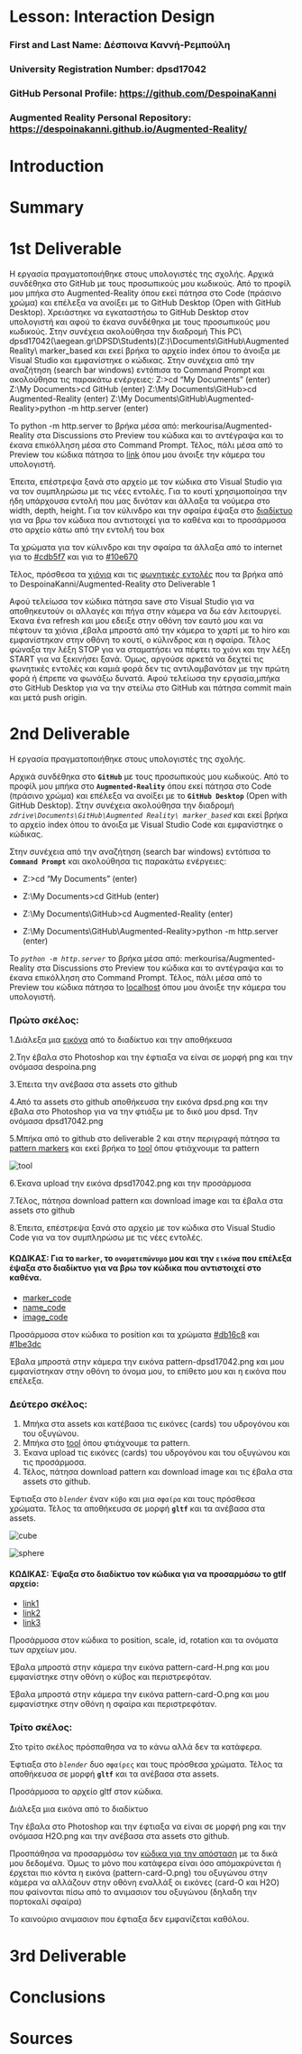 # Lesson: Interaction Design

### First and Last Name: Δέσποινα Καννή-Ρεμπούλη
### University Registration Number: dpsd17042
### GitHub Personal Profile: https://github.com/DespoinaKanni
### Augmented Reality Personal Repository: https://despoinakanni.github.io/Augmented-Reality/

# Introduction

# Summary


# 1st Deliverable
Η εργασία πραγματοποιήθηκε στους υπολογιστές της σχολής.
Αρχικά συνδέθηκα στο GitHub με τους προσωπικούς μου κωδικούς. Από το προφίλ μου μπήκα στο Augmented-Reality όπου εκεί πάτησα στο Code (πράσινο χρώμα) και επέλεξα να ανοίξει με το GitHub Desktop (Open with GitHub Desktop). Χρειάστηκε να εγκαταστήσω το GitHub Desktop στον υπολογιστή και αφού το έκανα συνδέθηκα με τους προσωπικούς μου κωδικούς. Στην συνέχεια ακολούθησα την διαδρομή This PC\ dpsd17042(\\aegean.gr\DPSD\Students)(Z:)\Documents\GitHub\Augmented Reality\ marker_based και εκεί βρήκα το αρχείο index όπου το άνοιξα με Visual Studio και εμφανίστηκε ο κώδικας. Στην συνέχεια από την αναζήτηση (search bar windows) εντόπισα το Command Prompt και ακολούθησα τις παρακάτω ενέργειες:
Z:\>cd “My Documents” (enter) 
Z:\My Documents>cd GitHub (enter)
Z:\My Documents\GitHub>cd Augmented-Reality (enter)
Z:\My Documents\GitHub\Augmented-Reality>python -m http.server (enter)

Το python -m http.server το βρήκα μέσα από: merkourisa/Augmented-Reality στα Discussions στο Preview του κώδικα και το αντέγραψα και το έκανα επικόλληση μέσα στο Command Prompt.
Τέλος, πάλι μέσα από το Preview του κώδικα πάτησα το [link](http://localhost:8000/) όπου μου άνοιξε την κάμερα του υπολογιστή.

Έπειτα, επέστρεψα ξανά στο αρχείο με τον κώδικα στο Visual Studio για να τον συμπληρώσω με τις νέες εντολές.
Για το κουτί χρησιμοποίησα την ήδη υπάρχουσα εντολή που μας δινόταν και άλλαξα τα νούμερα στο  width, depth, height.
Για τον κύλινδρο και την σφαίρα έψαξα στο [διαδίκτυο](https://medium.com/analytics-vidhya/a-frame-changing-environment-tutorial-a71bc69202d4)
για να βρω τον κώδικα που αντιστοιχεί για το καθένα και το προσάρμοσα στο αρχείο κάτω από την εντολή του box

Τα χρώματα για τον κύλινδρο και την σφαίρα τα άλλαξα από το internet για το [#cdb5f7](https://www.google.gr/search?q=%23cdb5f7&sxsrf=APq-WBuCsZkOJofs0UVSw8lEl-aS4X9sOg%3A1647974436656&source=hp&ei=JBg6Yq-tJcKQxc8P-oauYA&iflsig=AHkkrS4AAAAAYjomNB-5rZW3gtRtOHQfyqIx_FHVlLai&ved=0ahUKEwivz5KXr9r2AhVCSPEDHXqDCwwQ4dUDCAc&uact=5&oq=%23cdb5f7&gs_lcp=Cgdnd3Mtd2l6EAM6BwgjEOoCECdQ1eyBBFjV7IEEYPb3gQRoAXAAeACAAZ0CiAGdApIBAzItMZgBAKABAqABAbABCg&sclient=gws-wiz) και για το [#10e670](https://www.google.gr/search?q=%2310e670&sxsrf=APq-WBtejlm9TU_fqOYZft7HuOrm-dBfVA%3A1647982858358&ei=Cjk6Yu-0FZabkgX12qz4Dw&ved=0ahUKEwjv4fjGztr2AhWWjaQKHXUtC_8Q4dUDCA4&uact=5&oq=%2310e670&gs_lcp=Cgdnd3Mtd2l6EAM6BwgjEOoCECdKBAhBGABKBAhGGABQAFjEFmDyKmgBcAB4AIABowGIAaMBkgEDMC4xmAEAoAEBoAECsAEKwAEB&sclient=gws-wiz)


Τέλος, πρόσθεσα τα [χιόνια](https://www.npmjs.com/package/aframe-particle-system-component) και τις [φωνητικές εντολές](https://www.npmjs.com/package/aframe-speech-command-component) που τα βρήκα από το  DespoinaKanni/Augmented-Reality στο Deliverable 1

Αφού τελείωσα τον κώδικα πάτησα save στο Visual Studio για να αποθηκευτούν οι αλλαγές και πήγα στην κάμερα να δω εάν λειτουργεί. Έκανα ένα refresh και μου εδειξε στην οθόνη τον εαυτό μου και να πέφτουν τα χιόνια ,έβαλα μπροστά από την κάμερα το χαρτί με το hiro και εμφανίστηκαν στην οθόνη το κουτί, ο κύλινδρος και η σφαίρα. Τέλος φώναξα την λέξη STOP για να σταματήσει να πέφτει το χιόνι και την λέξη START για να ξεκινήσει ξανά. Όμως, αργούσε αρκετά να δεχτεί τις φωνητικές εντολές και καμιά φορά δεν τις αντιλαμβανόταν με την πρώτη φορά ή έπρεπε να φωνάξω δυνατά. Αφού τελείωσα την εργασία,μπήκα στο GitHub Desktop για να την στείλω στο GitHub και πάτησα commit main και μετά push origin.



# 2nd Deliverable

Η εργασία πραγματοποιήθηκε στους υπολογιστές της σχολής.

Αρχικά συνδέθηκα στο **`GitHub`** με τους προσωπικούς μου κωδικούς. Από το προφίλ μου μπήκα στο **`Augmented-Reality`** όπου εκεί πάτησα στο Code (πράσινο χρώμα) και επέλεξα να ανοίξει με το **`GitHub Desktop`** (Open with GitHub Desktop). Στην συνέχεια ακολούθησα την διαδρομή *`zdrive\Documents\GitHub\Augmented Reality\ marker_based`* και εκεί βρήκα το αρχείο index όπου το άνοιξα με Visual Studio Code και εμφανίστηκε ο κώδικας. 

Στην συνέχεια από την αναζήτηση (search bar windows) εντόπισα το **`Command Prompt`** και ακολούθησα τις παρακάτω ενέργειες:

* Z:\>cd “My Documents” (enter) 

* Z:\My Documents>cd GitHub (enter)

* Z:\My Documents\GitHub>cd Augmented-Reality (enter)

* Z:\My Documents\GitHub\Augmented-Reality>python -m http.server (enter)

Το *`python -m http.server`* το βρήκα μέσα από: merkourisa/Augmented-Reality στα Discussions στο Preview του κώδικα και το αντέγραψα και το έκανα επικόλληση στο Command Prompt. Τέλος, πάλι μέσα από το Preview του κώδικα πάτησα το [localhost](http://localhost:8000/) όπου μου άνοιξε την κάμερα του υπολογιστή.


### Πρώτο σκέλος:


1.Διάλεξα μια [εικόνα](https://www.google.gr/search?q=rabbit+&tbm=isch&ved=2ahUKEwixgL36hdr3AhUOgv0HHau1By4Q2-cCegQIABAA&oq=rabbit+&gs_lcp=CgNpbWcQAzIFCAAQgAQyBQgAEIAEMgUIABCABDIFCAAQgAQyBQgAEIAEMgUIABCABDIFCAAQgAQyBQgAEIAEMgUIABCABDIFCAAQgAQ6BAgjECc6BAgAEBg6BggAEAoQGDoHCCMQ6gIQJzoECAAQQzoICAAQgAQQsQM6CAgAELEDEIMBUMkIWL8mYM41aAFwAHgAgAF8iAGtB5IBAzAuOJgBAKABAaoBC2d3cy13aXotaW1nsAEKwAEB&sclient=img&ei=yQh9YvH3CI6E9u8Pq-ue8AI&bih=920&biw=1903&hl=el#imgrc=zuW48o82JPTc1M) από το διαδίκτυο και την αποθήκευσα

2.Την έβαλα στο Photoshop και την έφτιαξα να είναι σε μορφή png και την ονόμασα despoina.png 

3.Έπειτα την ανέβασα στα assets στο github

4.Από τα assets στο github αποθήκευσα την εικόνα dpsd.png και την έβαλα στο Photoshop για να την φτιάξω με το δικό μου dpsd. Την ονόμασα dpsd17042.png

5.Μπήκα από το github στο deliverable 2 και στην περιγραφή πάτησα τα [pattern markers](https://ar-js-org.github.io/AR.js-Docs/marker-based/) και εκεί βρήκα το [tool](https://ar-js-org.github.io/AR.js/three.js/examples/marker-training/examples/generator.html) όπου φτιάχνουμε τα pattern 


![tool](https://user-images.githubusercontent.com/100956507/168103183-53e38828-9170-4dee-b96b-24d13dc78a4c.png)



6.Έκανα upload την εικόνα dpsd17042.png και την προσάρμοσα

7.Τέλος, πάτησα download pattern και download image και τα έβαλα στα assets στο github

8.Έπειτα, επέστρεψα ξανά στο αρχείο με τον κώδικα στο Visual Studio Code για να τον συμπληρώσω με τις νέες εντολές.

#### ΚΩΔΙΚΑΣ: Για το `marker`, το `ονοματεπώνυμο` μου και την `εικόνα` που επέλεξα έψαξα στο διαδίκτυο για να βρω τον κώδικα που αντιστοιχεί στο καθένα.

* [marker_code](https://aframe.io/blog/arjs/)
* [name_code](https://aframe.io/docs/1.3.0/primitives/a-text.html)
* [image_code](https://levelup.gitconnected.com/simple-augmented-reality-ar-integration-with-a-frame-f625e9dc66b8)

Προσάρμοσα στον κώδικα το position και τα χρώματα [#db16c8](https://www.google.gr/search?q=%23db16c8&sxsrf=ALiCzsY3EBaKlVR1CUDX8tKF80aV4c6_Cw%3A1652440043801&source=hp&ei=6zt-Yq2JLob2sAf576TIDw&iflsig=AJiK0e8AAAAAYn5J-63xFz8nrhJ2vQ9YagoIKGPATw5m&ved=0ahUKEwjtqsjuqtz3AhUGO-wKHfk3CfkQ4dUDCAc&uact=5&oq=%23db16c8&gs_lcp=Cgdnd3Mtd2l6EANQAFgAYKcJaABwAHgAgAF_iAF_kgEDMC4xmAEAoAECoAEB&sclient=gws-wiz) και [#1be3dc](https://www.google.gr/search?q=%231be3dc&sxsrf=ALiCzsZVKj05ia0bsPvkfI0QUbbqXT8tYw%3A1652440085991&source=hp&ei=FTx-YqiDOaTgkgWeqrKQDw&iflsig=AJiK0e8AAAAAYn5KJdT_ow-_-Cv6cpkG98paf4P3SAC1&ved=0ahUKEwjo4daCq9z3AhUksKQKHR6VDPIQ4dUDCAc&uact=5&oq=%231be3dc&gs_lcp=Cgdnd3Mtd2l6EANQAFgAYPQHaABwAHgAgAF4iAF4kgEDMC4xmAEAoAECoAEB&sclient=gws-wiz)


Έβαλα μπροστά στην κάμερα την εικόνα pattern-dpsd17042.png και μου εμφανίστηκαν στην οθόνη το όνομα μου, το επίθετο μου και η εικόνα που επέλεξα.

### Δεύτερο σκέλος:

1. Μπήκα στα assets και κατέβασα τις εικόνες (cards) του υδρογόνου και του οξυγώνου. 
2. Μπήκα στο [tool](https://ar-js-org.github.io/AR.js/three.js/examples/marker-training/examples/generator.html) όπου φτιάχνουμε τα pattern.
3. Έκανα upload τις εικόνες (cards) του υδρογόνου και του οξυγώνου και τις προσάρμοσα.
4. Τέλος, πάτησα download pattern και download image και τις έβαλα στα assets στο github.

Έφτιαξα στο *`blender`* έναν `κύβο` και μια `σφαίρα` και τους πρόσθεσα χρώματα. Τέλος τα αποθήκευσα σε μορφή **`gltf`** και τα ανέβασα στα assets.


![cube](https://user-images.githubusercontent.com/100956507/168274711-3f1c7992-d9f9-4611-acbe-ce58dee3c935.png)



![sphere](https://user-images.githubusercontent.com/100956507/168274773-31f4d448-1d22-4c53-b0ef-be87d611b5ff.png)



#### ΚΩΔΙΚΑΣ: Έψαξα στο διαδίκτυο τον κώδικα για να προσαρμόσω το gtlf αρχείο:

* [link1](https://aframe.io/docs/1.3.0/components/gltf-model.html?fbclid=IwAR3bLZpErBOtJZQDdJEL9PivNIGV1rMUdQbWtVPDru93Rih0MIX6ULJ2rTg#sidebar~)
* [link2](https://medium.com/chialab-open-source/build-your-location-based-augmented-reality-web-app-c2442e716564)
* [link3](https://ar-js-org.github.io/AR.js-Docs/)


Προσάρμοσα στον κώδικα το position, scale, id, rotation και τα ονόματα των αρχείων μου.

Έβαλα μπροστά στην κάμερα την εικόνα pattern-card-H.png και μου εμφανίστηκε στην οθόνη o κύβος και περιστρεφόταν.

Έβαλα μπροστά στην κάμερα την εικόνα pattern-card-Ο.png και μου εμφανίστηκε στην οθόνη η σφαίρα και περιστρεφόταν.


### Τρίτο σκέλος:

Στο τρίτο σκέλος πρόσπαθησα να το κάνω αλλά δεν τα κατάφερα. 

Έφτιαξα στο *`blender`* δυο `σφαίρες` και τους πρόσθεσα χρώματα. Τέλος τα αποθήκευσα σε μορφή **`gltf`** και τα ανέβασα στα assets.

Προσάρμοσα το αρχείο gltf στον κώδικα.

Διάλεξα μια εικόνα από το διαδίκτυο 

Την έβαλα στο Photoshop και την έφτιαξα να είναι σε μορφή png και την ονόμασα Η2Ο.png και την ανέβασα στα assets στο github.

Προσπάθησα να προσαρμόσω τον [κώδικα για την απόσταση](https://stackoverflow.com/questions/61239107/how-to-get-marker-position-x-y-ar-js) με τα δικά μου δεδομένα.
Όμως το μόνο που κατάφερα είναι όσο απόμακρύνεται ή έρχεται πιο κόντα η εικόνα (pattern-card-Ο.png) του οξυγώνου στην κάμερα να αλλάζουν στην οθόνη εναλλάξ οι εικόνες (card-O και Η2Ο) που φαίνονται πίσω από το ανιμασιον του οξυγώνου (δηλαδη την πορτοκαλί σφαίρα)

Το καινούριο ανιμασιον που έφτιαξα δεν εμφανίζεται καθόλου.


# 3rd Deliverable 


# Conclusions


# Sources
